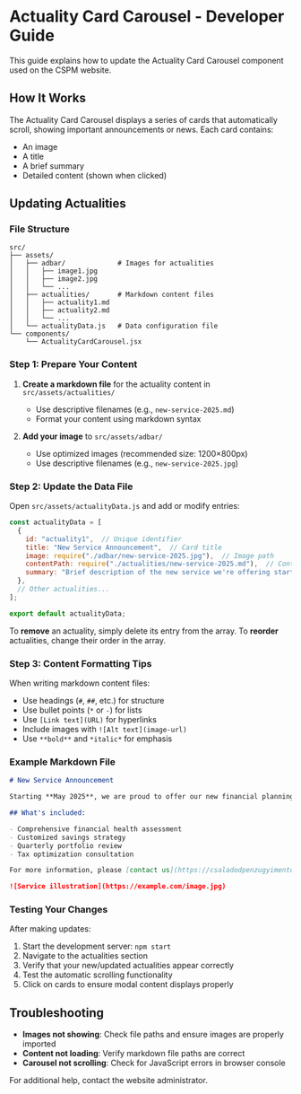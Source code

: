 # Actuality Card Carousel - Developer Guide

This guide explains how to update the Actuality Card Carousel component used on the CSPM website.

## How It Works

The Actuality Card Carousel displays a series of cards that automatically scroll, showing important announcements or news. Each card contains:

- An image
- A title
- A brief summary
- Detailed content (shown when clicked)

## Updating Actualities

### File Structure

```
src/
├── assets/
│   ├── adbar/             # Images for actualities
│   │   ├── image1.jpg
│   │   ├── image2.jpg
│   │   └── ...
│   ├── actualities/       # Markdown content files
│   │   ├── actuality1.md
│   │   ├── actuality2.md
│   │   └── ...
│   └── actualityData.js   # Data configuration file
└── components/
    └── ActualityCardCarousel.jsx
```

### Step 1: Prepare Your Content

1. **Create a markdown file** for the actuality content in `src/assets/actualities/`
   - Use descriptive filenames (e.g., `new-service-2025.md`)
   - Format your content using markdown syntax

2. **Add your image** to `src/assets/adbar/`
   - Use optimized images (recommended size: 1200×800px)
   - Use descriptive filenames (e.g., `new-service-2025.jpg`)

### Step 2: Update the Data File

Open `src/assets/actualityData.js` and add or modify entries:

```javascript
const actualityData = [
  {
    id: "actuality1",  // Unique identifier
    title: "New Service Announcement",  // Card title
    image: require("./adbar/new-service-2025.jpg"),  // Image path
    contentPath: require("./actualities/new-service-2025.md"),  // Content path
    summary: "Brief description of the new service we're offering starting May 2025."  // Card summary
  },
  // Other actualities...
];

export default actualityData;
```

To **remove** an actuality, simply delete its entry from the array.
To **reorder** actualities, change their order in the array.

### Step 3: Content Formatting Tips

When writing markdown content files:

- Use headings (`#`, `##`, etc.) for structure
- Use bullet points (`*` or `-`) for lists
- Use `[Link text](URL)` for hyperlinks
- Include images with `![Alt text](image-url)`
- Use `**bold**` and `*italic*` for emphasis

### Example Markdown File

```markdown
# New Service Announcement

Starting **May 2025**, we are proud to offer our new financial planning service.

## What's included:

- Comprehensive financial health assessment
- Customized savings strategy
- Quarterly portfolio review
- Tax optimization consultation

For more information, please [contact us](https://csaladodpenzugyimentora.hu/contact) or visit our office.

![Service illustration](https://example.com/image.jpg)
```

### Testing Your Changes

After making updates:

1. Start the development server: `npm start`
2. Navigate to the actualities section
3. Verify that your new/updated actualities appear correctly
4. Test the automatic scrolling functionality
5. Click on cards to ensure modal content displays properly

## Troubleshooting

- **Images not showing**: Check file paths and ensure images are properly imported
- **Content not loading**: Verify markdown file paths are correct
- **Carousel not scrolling**: Check for JavaScript errors in browser console

For additional help, contact the website administrator.